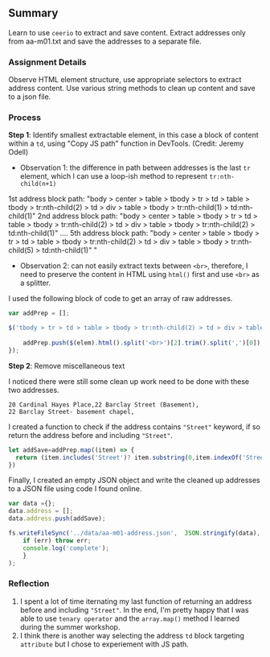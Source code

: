 ## Summary

Learn to use `ceerio` to extract and save content. Extract addresses only from aa-m01.txt and save the addresses to a separate file. 


### Assignment Details

Observe HTML element structure, use appropriate selectors to extract address content. Use various string methods to clean up content and save to a json file. 

### Process

**Step 1**: Identify smallest extractable element, in this case a block of content within a `td`, using "Copy JS path" function in DevTools. (Credit: Jeremy Odell)

- Observation 1: the difference in path between addresses is the last `tr` element, which I can use a loop-ish method to represent `tr:nth-child(n+1)`

1st address block path: "body > center > table > tbody > tr > td > table > tbody > tr:nth-child(2) > td > div > table > tbody > tr:nth-child(1) > td:nth-child(1)"
2nd address block path: "body > center > table > tbody > tr > td > table > tbody > tr:nth-child(2) > td > div > table > tbody > tr:nth-child(2) > td:nth-child(1)"
....
5th address block path: "body > center > table > tbody > tr > td > table > tbody > tr:nth-child(2) > td > div > table > tbody > tr:nth-child(5) > td:nth-child(1)"
" 
<br>
- Observation 2: can not easily extract texts between `<br>`, therefore, I need to preserve the content in HTML using `html()` first and use `<br>` as a splitter.

I used the following block of code to get an array of raw addresses.


```javascript
var addPrep = []; 

$('tbody > tr > td > table > tbody > tr:nth-child(2) > td > div > table > tbody > tr:nth-child(n+1) > td:nth-child(1)').each(function(i, elem) {
    
    addPrep.push($(elem).html().split('<br>')[2].trim().split(',')[0])
});

```

**Step 2**: Remove miscellaneous text

I noticed there were still some clean up work need to be done with these two addresses. 



    20 Cardinal Hayes Place,22 Barclay Street (Basement),
    22 Barclay Street- basement chapel,


I created a function to check if the address contains `"Street"` keyword, if so return the address before and including `"Street"`.


```javascript
let addSave=addPrep.map((item) => {
  return (item.includes('Street')? item.substring(0,item.indexOf('Street')+6) : item);
})

```

Finally, I created an empty JSON object and write the cleaned up addresses to a JSON file using code I found online.

```javascript
var data ={};
data.address = [];
data.address.push(addSave);

fs.writeFileSync('../data/aa-m01-address.json',  JSON.stringify(data), function(err) {
    if (err) throw err;
    console.log('complete');
    }
);

```

### Reflection

1. I spent a lot of time iternating my last function of returning an address before and including `"Street"`. In the end, I'm pretty happy that I was able to use `tenary operator` and the `array.map()` method I learned during the summer workshop. 
2. I think there is another way selecting the address `td` block targeting `attribute` but I chose to experiement with JS path.